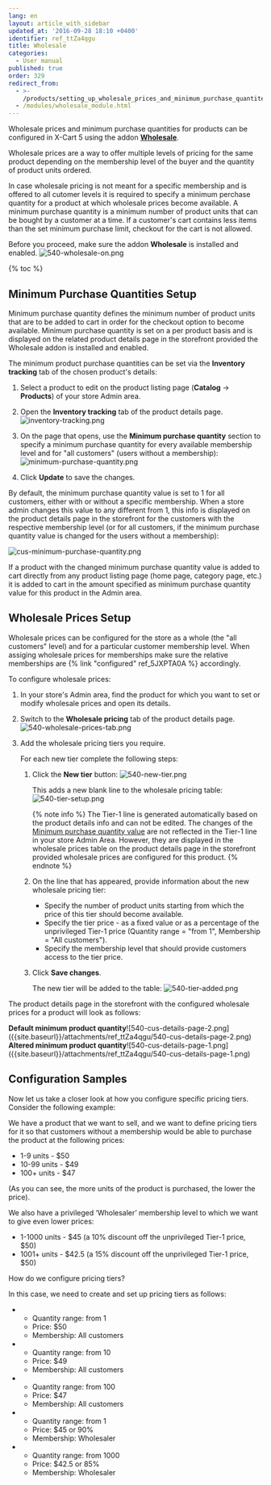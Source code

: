 ```yaml
---
lang: en
layout: article_with_sidebar
updated_at: '2016-09-28 18:10 +0400'
identifier: ref_ttZa4qgu
title: Wholesale
categories:
  - User manual
published: true
order: 329
redirect_from:
  - >-
    /products/setting_up_wholesale_prices_and_minimum_purchase_quantites_for_different_membership_levels.html
  - /modules/wholesale_module.html
---
```

Wholesale prices and minimum purchase quantities for products can be configured in X-Cart 5 using the addon **[Wholesale](https://market.x-cart.com/addons/wholesale.html)**.

Wholesale prices are a way to offer multiple levels of pricing for the same product depending on the membership level of the buyer and the quantity of product units ordered.

In case wholesale pricing is not meant for a specific membership and is offered to all cutomer levels it is required to specify a minimum perchase quantity for a product at which wholesale prices become available. A minimum purchase quantity is a minimum number of product units that can be bought by a customer at a time. If a customer's cart contains less items than the set minimum purchase limit, checkout for the cart is not allowed.

Before you proceed, make sure the addon **Wholesale** is installed and enabled.
![540-wholesale-on.png]({{site.baseurl}}/attachments/ref_ttZa4qgu/540-wholesale-on.png)

{% toc %}

## Minimum Purchase Quantities Setup

Minimum purchase quantity defines the minimum number of product units that are to be added to cart in order for the checkout option to become available. Minimum purchase quantity is set on a per product basis and is displayed on the related product details page in the storefront provided the Wholesale addon is installed and enabled. 

The minimum product purchase quantities can be set via the **Inventory tracking** tab of the chosen product's details:

1.  Select a product to edit on the product listing page (**Catalog** -> **Products**) of your store Admin area.

2.  Open the **Inventory tracking** tab of the product details page.
    ![inventory-tracking.png]({{site.baseurl}}/attachments/ref_ttZa4qgu/inventory-tracking.png)

3.  On the page that opens, use the **Minimum purchase quantity** section to specify a minimum purchase quantity for every available membership level and for "all customers" (users without a membership):
    ![minimum-purchase-quantity.png]({{site.baseurl}}/attachments/ref_ttZa4qgu/minimum-purchase-quantity.png)
    
3.  Click **Update** to save the changes.

By default, the minimum purchase quantity value is set to 1 for all customers, either with or without a specific membership. When a store admin changes this value to any different from 1, this info is displayed on the product details page in the storefront for the customers with the respective membership level (or for all customers, if the minimum purchase quantity value is changed for the users without a membership):

![cus-minimum-purchase-quantity.png]({{site.baseurl}}/attachments/ref_ttZa4qgu/cus-minimum-purchase-quantity.png)

If a product with the changed minimum purchase quantity value is added to cart directly from any product listing page (home page, category page, etc.) it is added to cart in the amount specified as minimum purchase quantity value for this product in the Admin area. 

## Wholesale Prices Setup

Wholesale prices can be configured for the store as a whole (the "all customers" level) and for a particular customer membership level. When assiging wholesale prices for memberships make sure the relative memberships are {% link "configured" ref_5JXPTA0A %} accordingly. 

To configure wholesale prices:

1.  In your store's Admin area, find the product for which you want to set or modify wholesale prices and open its details.

2.  Switch to the **Wholesale pricing** tab of the product details page. 
    ![540-wholesale-prices-tab.png]({{site.baseurl}}/attachments/ref_ttZa4qgu/540-wholesale-prices-tab.png)

3.  Add the wholesale pricing tiers you require. 
    
    For each new tier complete the following steps:
    1.  Click the **New tier** button:
        ![540-new-tier.png]({{site.baseurl}}/attachments/ref_ttZa4qgu/540-new-tier.png)

        This adds a new blank line to the wholesale pricing table:
        ![540-tier-setup.png]({{site.baseurl}}/attachments/ref_ttZa4qgu/540-tier-setup.png)
        
        {% note info %}
        The Tier-1 line is generated automatically based on the product details info and can not be edited. The changes of the [Minimum purchase quantity value](https://kb.x-cart.com/modules/wholesale.html#set-up-minimum-purchase-quantities "Wholesale") are not reflected in the Tier-1 line in your store Admin Area. However, they are displayed in the wholesale prices table on the product details page in the storefront provided wholesale prices are configured for this product.
        {% endnote %}

    2.  On the line that has appeared, provide information about the new wholesale pricing tier:
        * Specify the number of product units starting from which the price of this tier should become available.
        * Specify the tier price - as a fixed value or as a percentage of the unprivileged Tier-1 price (Quantity range = "from 1", Membership = "All customers").
        * Specify the membership level that should provide customers access to the tier price.
    3.  Click **Save changes**. 

        The new tier will be added to the table:
        ![540-tier-added.png]({{site.baseurl}}/attachments/ref_ttZa4qgu/540-tier-added.png)

The product details page in the storefront with the configured wholesale prices for a product will look as follows:
<div class="ui stackable two column grid">
  <div class="column" markdown="span"><b>Default minimum product quantity</b>![540-cus-details-page-2.png]({{site.baseurl}}/attachments/ref_ttZa4qgu/540-cus-details-page-2.png)</div>
  <div class="column" markdown="span"><b>Altered minimum product quantity</b>![540-cus-details-page-1.png]({{site.baseurl}}/attachments/ref_ttZa4qgu/540-cus-details-page-1.png)</div>
</div>
        
## Configuration Samples 

Now let us take a closer look at how you configure specific pricing tiers. Consider the following example:

We have a product that we want to sell, and we want to define pricing tiers for it so that customers without a membership would be able to purchase the product at the following prices:

   * 1-9 units - $50
   * 10-99 units - $49
   * 100+ units - $47

(As you can see, the more units of the product is purchased, the lower the price).

We also have a privileged ‘Wholesaler’ membership level to which we want to give even lower prices:

   * 1-1000 units - $45 (a 10% discount off the unprivileged Tier-1 price, $50)
   * 1001+ units - $42.5 (a 15% discount off the unprivileged Tier-1 price, $50)

How do we configure pricing tiers?

In this case, we need to create and set up pricing tiers as follows:

*   *   Quantity range: from 1
    *   Price: $50
    *   Membership: All customers
       
       
*   *   Quantity range: from 10
    *  Price: $49
    *  Membership: All customers
       
       
*   *  Quantity range: from 100
    *  Price: $47
    *  Membership: All customers
       
       
*   *  Quantity range: from 1
    *  Price: $45 or 90%
    *  Membership: Wholesaler
       
       
*   *  Quantity range: from 1000
    *  Price: $42.5 or 85%
    *  Membership: Wholesaler
